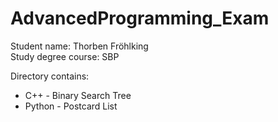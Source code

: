 # AdvancedProgramming_Exam
Student name: Thorben Fröhlking  
Study degree course: SBP

Directory contains:  
- C++ - Binary Search Tree 
- Python - Postcard List 

